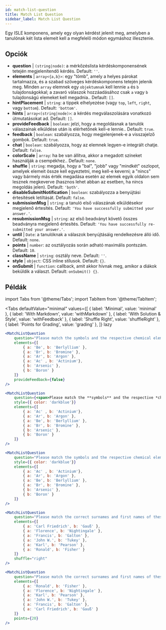 ```yaml
---
id: match-list-question 
title: Match List Question
sidebar_label: Match List Question
---
```


Egy ISLE komponens, amely egy olyan kérdést jelenít meg, amelyben a tanulónak két lista elemeit kell a megfelelő módon egymáshoz illesztenie.

## Opciók

* __question__ | `(string|node)`: a mérkőzéslista kérdéskomponensének tetején megjelenítendő kérdés. Default: `''`.
* __elements__ | `array<{a,b}>`: egy "tömb", amely a helyes párokat tartalmazza, és a szabad szöveges kérdéskomponens tetején jelenik meg. Minden `array` elemnek egy `objektumnak` kell lennie `a` és `b` tulajdonságokkal; a zavaró válaszok hozzáadásához csak `a` vagy `b` tulajdonságú elemeket kell megadnia.. Default: `[]`.
* __hintPlacement__ | `string`: a tippek elhelyezése (vagy `top`, `left`, `right`, vagy `bottom`). Default: `'bottom'`.
* __hints__ | `array<(string|node)>`: a kérdés megválaszolására vonatkozó útmutatásokat ad. Default: `[]`.
* __provideFeedback__ | `boolean`: jelzi, hogy a megoldásnak a tanulók válaszainak elküldése után is elérhetőnek kell-e lennie.. Default: `true`.
* __feedback__ | `boolean`: szabályozza, hogy megjelenjenek-e a visszajelző gombok. Default: `true`.
* __chat__ | `boolean`: szabályozza, hogy az elemnek legyen-e integrált chatje. Default: `false`.
* __colorScale__ | `array`: ha be van állítva, akkor a megadott színeket használják a csempékhez.. Default: `none`.
* __shuffle__ | `string`: megadja, hogy a "bal", "jobb" vagy "mindkét" oszlopot, amelyek elemeit össze kell egyeztetni, meg kell-e keverni; a "nincs" vagy bármely más érték megadása esetén az elemek egyik oldalon sem lesznek megkeverve (hasznos lehet abban az esetben, ha nincs megoldás jelen). Default: `'both'`.
* __disableSubmitNotification__ | `boolean`: szabályozza a benyújtási értesítések letiltását. Default: `false`.
* __submissionMsg__ | `string`: a tanuló első válaszának elküldésekor megjelenő értesítés. Default: `'You have successfully submitted your answer.'`.
* __resubmissionMsg__ | `string`: az első beadványt követő összes beadványra megjelenő értesítés. Default: `'You have successfully re-submitted your answer.'`.
* __until__ | `Date`: a tanulóknak a válaszok benyújtásáig rendelkezésre álló idő. Default: `none`.
* __points__ | `number`: az osztályozás során adható maximális pontszám. Default: `10`.
* __className__ | `string`: osztály neve. Default: `''`.
* __style__ | `object`: CSS inline stílusok. Default: `{}`.
* __onSubmit__ | `function`: callback, amit akkor hívnak meg, amikor a diákok beküldik a választ. Default: `onSubmit() {}`.


## Példák

import Tabs from '@theme/Tabs';
import TabItem from '@theme/TabItem';

<Tabs
    defaultValue="minimal"
    values={[
        { label: 'Minimal', value: 'minimal' },
        { label: 'With Markdown', value: 'withMarkdown' },
        { label: 'With Solution & Style', value: 'withFeedback' },
        { label: 'Shuffle Right', value: 'shuffleRight' },
        { label: 'Points for Grading', value: 'grading' },
    ]}
    lazy
>

<TabItem value="minimal">

```jsx live
<MatchListQuestion
    question="Please match the symbols and the respective chemical element."
    elements={[
        { a: 'Be', b: 'Berlyllium' },
        { a: 'Br', b: 'Bromine' },
        { a: 'Ar', b: 'Argon' },
        { a: 'Ac' , b: 'Actinium'},
        { b: 'Arsenic' },
        { b: 'Boron' }
    ]}
    provideFeedback={false}
/>
```
</TabItem>

<TabItem value="withMarkdown">

```jsx live
<MatchListQuestion
    question={<span>Please match the **symbols** and the respective *chemical* element.</span>}
    style={{ color: 'darkblue'}}
    elements={[
        { a: 'Ac' , b: 'Actinium'},
        { a: 'Ar', b: 'Argon' },
        { a: 'Be', b: 'Berlyllium' },
        { a: 'Br', b: 'Bromine' },
        { b: 'Arsenic' },
        { b: 'Boron' }
    ]}
/>
```
</TabItem>

<TabItem value="withFeedback">

```jsx live
<MatchListQuestion
    question="Please match the symbols and the respective chemical element."
    style={{ color: 'darkblue'}}
    elements={[
        { a: 'Ac' , b: 'Actinium'},
        { a: 'Ar', b: 'Argon' },
        { a: 'Be', b: 'Berlyllium' },
        { a: 'Br', b: 'Bromine' },
        { b: 'Arsenic' },
        { b: 'Boron' }
    ]}
/>
```
</TabItem>

<TabItem value="shuffleRight">

```jsx live
<MatchListQuestion
    question="Please match the correct surnames and first names of these statisticians."
    elements={[
        { a: 'Carl Friedrich', b: 'Gauß' },
        { a: 'Florence', b: 'Nightingale' },
        { a: 'Francis', b: 'Galton' },
        { a: 'John W.', b: 'Tukey' },
        { a: 'Karl', b: 'Pearson' },
        { a: 'Ronald', b: 'Fisher' }
    ]}
    shuffle="right"
/>
```
</TabItem>

<TabItem value="grading">

```jsx live
<MatchListQuestion
    question="Please match the correct surnames and first names of these statisticians."
    elements={[
        { a: 'Ronald', b: 'Fisher' },
        { a: 'Florence', b: 'Nightingale' },
        { a: 'Karl', b: 'Pearson' },
        { a: 'John W.', b: 'Tukey' },
        { a: 'Francis', b: 'Galton' },
        { a: 'Carl Friedrich', b: 'Gauß' }
    ]}
    points={20}
/>
```
</TabItem>

</Tabs>
